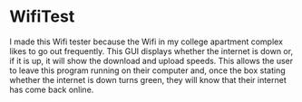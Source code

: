 # WifiTest
I made this Wifi tester because the Wifi in my college apartment complex likes to go out frequently. This GUI displays whether the internet is down or, if it is up, it will show the download and upload speeds. This allows the user to leave this program running on their computer and, once the box stating whether the internet is down turns green, they will know that their internet has come back online.
